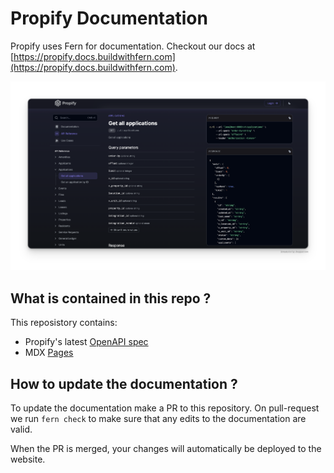 # Propify Documentation

Propify uses Fern for documentation. Checkout our docs at [https://propify.docs.buildwithfern.com](https://propify.docs.buildwithfern.com). 

![Preview](./preview.png)

## What is contained in this repo ? 
This reposistory contains: 
- Propify's latest [OpenAPI spec](./fern/openapi/openapi.yml)
- MDX [Pages](./fern/docs/pages/)

## How to update the documentation ? 

To update the documentation make a PR to this 
repository. On pull-request we run `fern check` 
to make sure that any edits to the documentation 
are valid. 

When the PR is merged, your changes will 
automatically be deployed to the website. 
